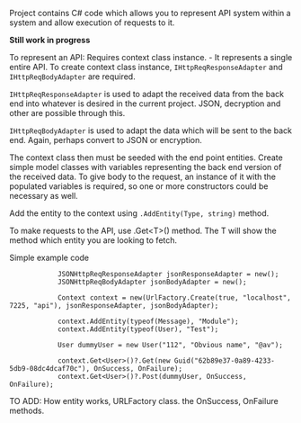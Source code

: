 Project contains C# code which allows you to represent API system within a system and allow execution of requests to it.

**Still work in progress**

To represent an API:
Requires context class instance. - It represents a single entire API.
To create context class instance, `IHttpReqResponseAdapter` and `IHttpReqBodyAdapter` are required. 

`IHttpReqResponseAdapter` is used to adapt the received data from the back end into whatever is desired in the current project. JSON, decryption and other are possible through this.

`IHttpReqBodyAdapter` is used to adapt the data which will be sent to the back end. Again, perhaps convert to JSON or encryption.

The context class then must be seeded with the end point entities. Create simple model classes with variables representing the back end version of the received data. To give body to the request, an instance of it with the populated variables is required, so one or more constructors could be necessary as well.

Add the entity to the context using `.AddEntity(Type, string)` method.

To make requests to the API, use .Get\<T>() method. The T will show the method which entity you are looking to fetch.

Simple example code

```
            JSONHttpReqResponseAdapter jsonResponseAdapter = new();
            JSONHttpReqBodyAdapter jsonBodyAdapter = new();

            Context context = new(UrlFactory.Create(true, "localhost", 7225, "api"), jsonResponseAdapter, jsonBodyAdapter);

            context.AddEntity(typeof(Message), "Module"); 
            context.AddEntity(typeof(User), "Test");

            User dummyUser = new User("112", "Obvious name", "@av");

            context.Get<User>()?.Get(new Guid("62b89e37-0a89-4233-5db9-08dc4dcaf70c"), OnSuccess, OnFailure);
            context.Get<User>()?.Post(dummyUser, OnSuccess, OnFailure);
```

TO ADD: How entity works, URLFactory class. the OnSuccess, OnFailure methods.